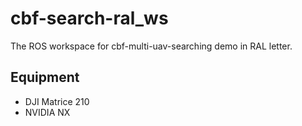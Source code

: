 # cbf-search-ral_ws

The ROS workspace for cbf-multi-uav-searching demo in RAL letter.

## Equipment

- DJI Matrice 210
- NVIDIA NX
